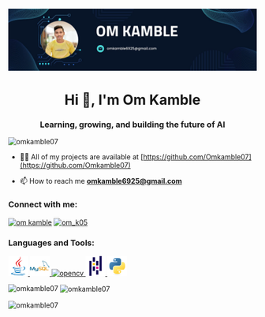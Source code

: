 ![logo](https://github.com/Omkamble07/Omkamble07/blob/main/om_github.jpg)
<h1 align="center">Hi 👋, I'm Om Kamble</h1>
<h3 align="center">Learning, growing, and building the future of AI</h3>


<p align="left"> <img src="https://komarev.com/ghpvc/?username=omkamble07&label=Profile%20views&color=0e75b6&style=flat" alt="omkamble07" /> </p>

- 👨‍💻 All of my projects are available at [https://github.com/Omkamble07](https://github.com/Omkamble07)

- 📫 How to reach me **omkamble6925@gmail.com**

<h3 align="left">Connect with me:</h3>
<p align="left">
<a href="https://linkedin.com/in/om kamble" target="blank"><img align="center" src="https://raw.githubusercontent.com/rahuldkjain/github-profile-readme-generator/master/src/images/icons/Social/linked-in-alt.svg" alt="om kamble" height="30" width="40" /></a>
<a href="https://www.leetcode.com/om_k05" target="blank"><img align="center" src="https://raw.githubusercontent.com/rahuldkjain/github-profile-readme-generator/master/src/images/icons/Social/leet-code.svg" alt="om_k05" height="30" width="40" /></a>
</p>

<h3 align="left">Languages and Tools:</h3>
<p align="left"> <a href="https://www.java.com" target="_blank" rel="noreferrer"> <img src="https://raw.githubusercontent.com/devicons/devicon/master/icons/java/java-original.svg" alt="java" width="40" height="40"/> </a> <a href="https://www.mysql.com/" target="_blank" rel="noreferrer"> <img src="https://raw.githubusercontent.com/devicons/devicon/master/icons/mysql/mysql-original-wordmark.svg" alt="mysql" width="40" height="40"/> </a> <a href="https://opencv.org/" target="_blank" rel="noreferrer"> <img src="https://www.vectorlogo.zone/logos/opencv/opencv-icon.svg" alt="opencv" width="40" height="40"/> </a> <a href="https://pandas.pydata.org/" target="_blank" rel="noreferrer"> <img src="https://raw.githubusercontent.com/devicons/devicon/2ae2a900d2f041da66e950e4d48052658d850630/icons/pandas/pandas-original.svg" alt="pandas" width="40" height="40"/> </a> <a href="https://www.python.org" target="_blank" rel="noreferrer"> <img src="https://raw.githubusercontent.com/devicons/devicon/master/icons/python/python-original.svg" alt="python" width="40" height="40"/> </a> </p>

<p><img align="left" src="https://github-readme-stats.vercel.app/api/top-langs?username=omkamble07&show_icons=true&locale=en&layout=compact" alt="omkamble07" /></p>

<p>&nbsp;<img align="center" src="https://github-readme-stats.vercel.app/api?username=omkamble07&show_icons=true&locale=en" alt="omkamble07" /></p>

<p><img align="center" src="https://github-readme-streak-stats.herokuapp.com/?user=omkamble07&" alt="omkamble07" /></p>
